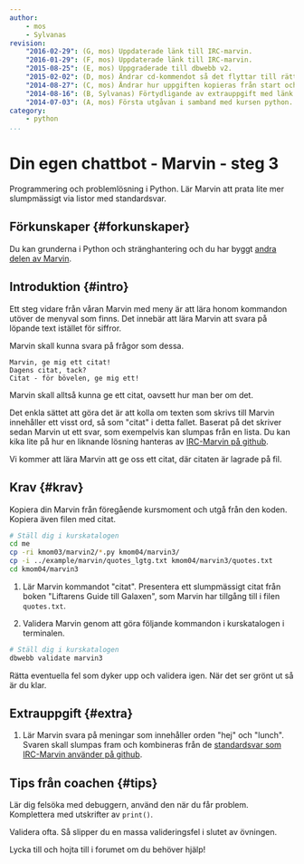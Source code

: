 ```yaml
---
author:
    - mos
    - Sylvanas
revision:
    "2016-02-29": (G, mos) Uppdaterade länk till IRC-marvin.  
    "2016-01-29": (F, mos) Uppdaterade länk till IRC-marvin.  
    "2015-08-25": (E, mos) Uppgraderade till dbwebb v2.  
    "2015-02-02": (D, mos) Ändrar cd-kommendot så det flyttar till rätt katalog.  
    "2014-08-27": (C, mos) Ändrar hur uppgiften kopieras från start och skrev om lite text.  
    "2014-08-16": (B, Sylvanas) Förtydligande av extrauppgift med länk till github.  
    "2014-07-03": (A, mos) Första utgåvan i samband med kursen python.  
category:
    - python
...
```

Din egen chattbot - Marvin - steg 3
===================================

Programmering och problemlösning i Python. Lär Marvin att prata lite mer slumpmässigt via listor med standardsvar.

<!--more-->


Förkunskaper {#forkunskaper}
-----------------------

Du kan grunderna i Python och stränghantering och du har byggt [andra delen av Marvin]([BASEURL]uppgift/din-egen-chattbot-marvin-steg-2).



Introduktion {#intro}
-----------------------

Ett steg vidare från våran Marvin med meny är att lära honom kommandon utöver de menyval som finns. Det innebär  att lära Marvin att svara på löpande text istället för siffror.

Marvin skall kunna svara på frågor som dessa.

```text
Marvin, ge mig ett citat!
Dagens citat, tack?
Citat - för bövelen, ge mig ett!
```

Marvin skall alltså kunna ge ett citat, oavsett hur man ber om det.

Det enkla sättet att göra det är att kolla om texten som skrivs till Marvin innehåller ett visst ord, så som "citat" i detta fallet. Baserat på det skriver sedan Marvin ut ett svar, som exempelvis kan slumpas från en lista.
Du kan kika lite på hur en liknande lösning hanteras av [IRC-Marvin på github](https://github.com/mosbth/irc2phpbb/blob/v0.3.1/old/irc2phpbb.py#L358).

Vi kommer att lära Marvin att ge oss ett citat, där citaten är lagrade på fil.



Krav {#krav}
-----------------------

Kopiera din Marvin från föregående kursmoment och utgå från den koden. Kopiera även filen med citat.

```bash
# Ställ dig i kurskatalogen
cd me
cp -ri kmom03/marvin2/*.py kmom04/marvin3/
cp -i ../example/marvin/quotes_lgtg.txt kmom04/marvin3/quotes.txt
cd kmom04/marvin3
```

1. Lär Marvin kommandot "citat". Presentera ett slumpmässigt citat från boken "Liftarens Guide till Galaxen", som Marvin har tillgång till i filen `quotes.txt`.

2. Validera Marvin genom att göra följande kommandon i kurskatalogen i terminalen.

```bash
# Ställ dig i kurskatalogen
dbwebb validate marvin3
```

Rätta eventuella fel som dyker upp och validera igen. När det ser grönt ut så är du klar.



Extrauppgift {#extra}
-----------------------

1. Lär Marvin svara på meningar som innehåller orden "hej" och "lunch". Svaren skall slumpas fram och kombineras från de [standardsvar som IRC-Marvin använder på github](https://github.com/mosbth/irc2phpbb/blob/v0.3.1/old/irc2phpbb.py#L179-L193).



Tips från coachen {#tips}
-----------------------

Lär dig felsöka med debuggern, använd den när du får problem. Komplettera med utskrifter av `print()`.

Validera ofta. Så slipper du en massa valideringsfel i slutet av övningen.

Lycka till och hojta till i forumet om du behöver hjälp!
